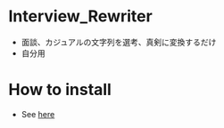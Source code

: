 # Interview_Rewriter
* 面談、カジュアルの文字列を選考、真剣に変換するだけ
* 自分用

# How to install
* See [here](https://github.com/izuna385/twitter_Icon_singleColorBall#how-to-install)
